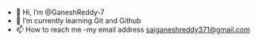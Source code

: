 - 👋 Hi, I’m @GaneshReddy-7
- 🌱 I’m currently learning Git and Github
- 📫 How to reach me -my email address saiganeshreddy371@gmail.com


<!---
GaneshReddy-7/GaneshReddy-7 is a ✨ special ✨ repository because its `README.md` (this file) appears on your GitHub profile.
You can click the Preview link to take a look at your changes.
--->
